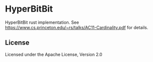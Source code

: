 # HyperBitBit
[travis-badge]: https://github.com/jettify/hyperbitbit/actions?query=workflow%3ACI

HyperBitBit rust implementation. See https://www.cs.princeton.edu/~rs/talks/AC11-Cardinality.pdf
for details.

## License

Licensed under the Apache License, Version 2.0
